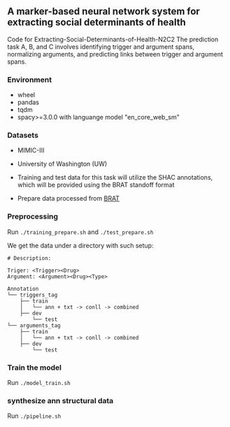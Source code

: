 ## A marker-based neural network system for extracting social determinants of health

Code for Extracting-Social-Determinants-of-Health-N2C2
The prediction task A, B, and C involves identifying trigger and argument spans, normalizing arguments, and predicting links between trigger and argument spans. 

### Environment
- wheel
- pandas
- tqdm
- spacy>=3.0.0 with languange model "en_core_web_sm"

### Datasets

- MIMIC-III
- University of Washington (UW)

- Training and test data for this task will utilize the SHAC annotations, which will be provided using the BRAT standoff format
- Prepare data processed from [BRAT](https://github.com/Lybarger/brat_scoring)


### Preprocessing

Run `./training_prepare.sh` and `./test_prepare.sh`

We get the data under a directory with such setup:

```
# Description:

Triger: <Trigger><Drug>
Argument: <Argument><Drug><Type>

Annotation
└── triggers_tag
	├── train
	│   └── ann + txt -> conll -> combined 
 	├── dev
        └── test
└── arguments_tag
	├── train
	│   └── ann + txt -> conll -> combined 
 	├── dev
        └── test

```

### Train the model 

Run `./model_train.sh`

### synthesize ann structural data

Run `./pipeline.sh`






